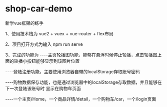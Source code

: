 # shop-car-demo

新学vue框架的练手

1、使用技术栈为 vue2 + vuex + vue-router + flex布局
 
2、项目打开方式为输入 npm run serve 

3、完成的功能为
----主页轮播图功能，能够在悬浮时候停止轮播，点击轮播图上面的轮播小按钮能够显示到该图片位置

----登陆注册功能，主要使用浏览器自带的localStorage存取账号密码

----购物数据保存功能，也是通过浏览器中的localStorage存取数据，并且能够在下一次登陆该账号时
显示在购物车页面

----一个主页/Home，一个商品详情/detail，一个购物车/car，一个/login页面
